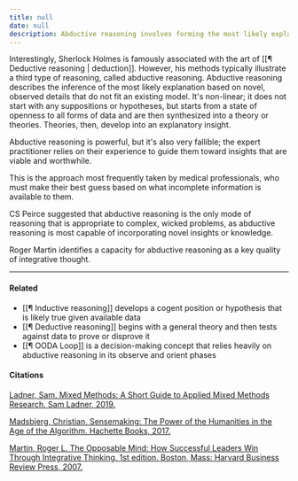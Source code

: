 ```yaml
---
title: null
date: null
description: Abductive reasoning involves forming the most likely explanation from new, incomplete data and is widely used in medicine and complex problem-solving for generating insightful theories.
---
```


Interestingly, Sherlock Holmes is famously associated with the art of [[¶ Deductive reasoning | deduction]]. However, his methods typically illustrate a third type of reasoning, called abductive reasoning. Abductive reasoning describes the inference of the most likely explanation based on novel, observed details that do not fit an existing model. It's non-linear; it does not start with any suppositions or hypotheses, but starts from a state of openness to all forms of data and are then synthesized into a theory or theories. Theories, then, develop into an explanatory insight.

Abductive reasoning is powerful, but it's also very fallible; the expert practitioner relies on their experience to guide them toward insights that are viable and worthwhile.

This is the approach most frequently taken by medical professionals, who must make their best guess based on what incomplete information is available to them.

CS Peirce suggested that abductive reasoning is the only mode of reasoning that is appropriate to complex, wicked problems, as abductive reasoning is most capable of incorporating novel insights or knowledge.

Roger Martin identifies a capacity for abductive reasoning as a key quality of integrative thought.

---

#### Related

- [[¶ Inductive reasoning]] develops a cogent position or hypothesis that is likely true given available data
- [[¶ Deductive reasoning]] begins with a general theory and then tests against data to prove or disprove it
- [[¶ OODA Loop]] is a decision-making concept that relies heavily on abductive reasoning in its observe and orient phases

#### Citations

[Ladner, Sam. Mixed Methods: A Short Guide to Applied Mixed Methods Research. Sam Ladner, 2019.](https://publish.obsidian.md/mobydiction/notes/%E2%89%88+Ladner+-+Mixed+Methods)

[Madsbjerg, Christian. Sensemaking: The Power of the Humanities in the Age of the Algorithm. Hachette Books, 2017.](https://publish.obsidian.md/mobydiction/notes/%E2%89%88+Madsbjerg+-+Sensemaking)

[Martin, Roger L. The Opposable Mind: How Successful Leaders Win Through Integrative Thinking. 1st edition. Boston, Mass: Harvard Business Review Press, 2007.](https://publish.obsidian.md/mobydiction/notes/%E2%89%88+Martin+-+The+Opposable+Mind)
